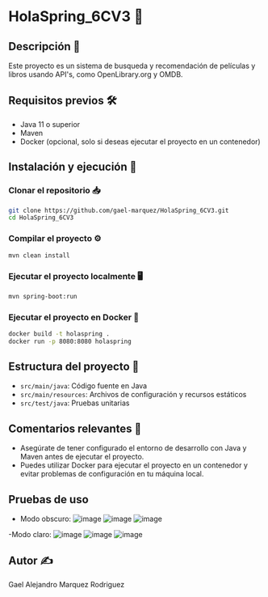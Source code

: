 # HolaSpring_6CV3 🚀

## Descripción 📄
Este proyecto es un sistema de busqueda y recomendación de películas y libros usando API's, como OpenLibrary.org y OMDB.

## Requisitos previos 🛠️
- Java 11 o superior
- Maven
- Docker (opcional, solo si deseas ejecutar el proyecto en un contenedor)

## Instalación y ejecución 🚀

### Clonar el repositorio 📥
```bash
git clone https://github.com/gael-marquez/HolaSpring_6CV3.git
cd HolaSpring_6CV3
```

### Compilar el proyecto ⚙️
```bash
mvn clean install
```

### Ejecutar el proyecto localmente 🖥️
```bash
mvn spring-boot:run
```

### Ejecutar el proyecto en Docker 🐳
```bash
docker build -t holaspring .
docker run -p 8080:8080 holaspring
```

## Estructura del proyecto 📁
- `src/main/java`: Código fuente en Java
- `src/main/resources`: Archivos de configuración y recursos estáticos
- `src/test/java`: Pruebas unitarias

## Comentarios relevantes 💬
- Asegúrate de tener configurado el entorno de desarrollo con Java y Maven antes de ejecutar el proyecto.
- Puedes utilizar Docker para ejecutar el proyecto en un contenedor y evitar problemas de configuración en tu máquina local.

## Pruebas de uso
- Modo obscuro:
![image](ht.tps://github.com/user-attachments/assets/832e783b-f70e-46f7-8a7c-5e4dfe5f92be)
![image](https://github.com/user-attachments/assets/6a6d9811-6ad6-455e-8674-5e9d8f1a96d9)
![image](https://github.com/user-attachments/assets/a7c5a2b8-ad29-4a90-8c65-fdd8004eb835)


-Modo claro:
![image](https://github.com/user-attachments/assets/10b1366a-83ce-44a2-9260-f7f7ec3767f0)
![image](https://github.com/user-attachments/assets/9e1642c9-36cc-4d94-a017-6e096aaa702b)
![image](https://github.com/user-attachments/assets/d1a12535-c6b7-4293-8f24-3d777903ed02)


## Autor ✍️
Gael Alejandro Marquez Rodriguez
